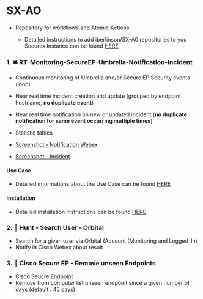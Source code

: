# SX-AO

* Repository for workflows and Atomic Actions

  * Detailed instructions to add iberlinson/SX-A0 repositories to you Securex Instance can be found [HERE](https://github.com/iberlinson/SX-AO/blob/main/repositories.md)

### 1. 🛎 RT-Monitoring-SecureEP-Umbrella-Notification-Incident

  * Continuous monitoring of Umbrella and/or Secure EP Security events (loop)
  * Near real time Incident creation and update (grouped by endpoint hostname, **no duplicate event**)
  * Near real time notification on new or updated incident (**no duplicate notification for same event occurring multiple times**)
  * Statistic tables

* [Screenshot - Notification Webex](https://github.com/iberlinson/SX-AO/blob/main/Images/readme___RT_Webex.png)
* [Screenshot - Incident](https://github.com/iberlinson/SX-AO/blob/main/Images/readme___RT_Incident.png)

#### Use Case
* Detailed informations about the Use Case can be found [HERE](https://github.com/iberlinson/SX-AO/blob/main/RT_Monitoring_USECASE.md)


#### Installation
* Detailed installation instructions can be found [HERE](https://github.com/iberlinson/SX-AO/blob/main/RT_Monitoring_INSTALL.md)

### 2. 🔦 Hunt - Search User - Orbital
 * Search for a given user via Orbital (Account (Monitoring and Logged_In)
 * Notify in Cisco Webex about result
 
### 3. 🧽 Cisco Secure EP - Remove unseen Endpoints
 * Cisco Seucre Endpoint
 * Remove from computer list unseen endpoint since a given number of days (default : 45 days)